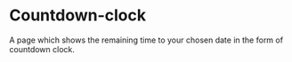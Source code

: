 # Countdown-clock
A page which shows the remaining time to your chosen date in the form of countdown clock. 
